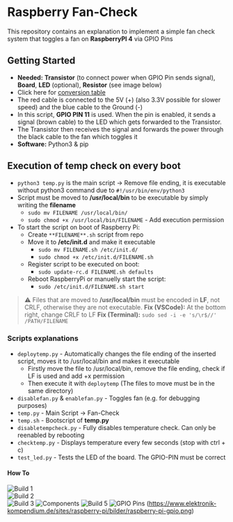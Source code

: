 # Raspberry Fan-Check
This repository contains an explanation to implement a simple fan check system that toggles a fan on **RaspberryPI 4** via GPIO Pins

## Getting Started
- **Needed:** **Transistor** (to connect power when GPIO Pin sends signal), **Board**, **LED** (optional), **Resistor** (see image below)
- Click here for [conversion table](https://learn.sparkfun.com/tutorials/resistors/decoding-resistor-markings)
- The red cable is connected to the 5V (+) (also 3.3V possible for slower speed) and the blue cable to the Ground (-)
- In this script, **GPIO PIN 11** is used. When the pin is enabled, it sends a signal (brown cable) to the LED which gets forwarded to the Transistor.
- The Transistor then receives the signal and forwards the power through the black cable to the fan which toggles it
- **Software:** Python3 & pip


## Execution of temp check on every boot
- ``python3 temp.py`` is the main script -> Remove file ending, it is executable without python3 command due to ``#!/usr/bin/env/python3``
- Script must be moved to **/usr/local/bin** to be executable by simply writing the **filename**
  - ``sudo mv FILENAME /usr/local/bin/``  
  - ``sudo chmod +x /usr/local/bin/FILENAME`` - Add execution permission
- To start the script on boot of Raspberry Pi:
  - Create ``**FILENAME**.sh`` script from repo
  - Move it to **/etc/init.d** and make it executable
    - ``sudo mv FILENAME.sh /etc/init.d/``
    - ``sudo chmod +x /etc/init.d/FILENAME.sh``
  - Register script to be executed on boot:
    -  ``sudo update-rc.d FILENAME.sh defaults``
  - Reboot RaspberryPi or manuelly start the script:
    - ``sudo /etc/init.d/FILENAME.sh start``

> :warning: Files that are moved to **/usr/local/bin** must be encoded in **LF**, not CRLF, otherwise they are not executable.
> **Fix (VSCode):** At the bottom right, change CRLF to LF
> **Fix (Terminal):** ``sudo sed -i -e 's/\r$//' /PATH/FILENAME``

### Scripts explanations
- ``deploytemp.py`` - Automatically changes the file ending of the inserted script, moves it to /usr/local/bin and makes it executable
  - Firstly move the file to /usr/local/bin, remove the file ending, check if LF is used and add +x permission
  - Then execute it with ``deploytemp`` (The files to move must be in the same directory)
- ``disablefan.py`` & ``enablefan.py`` - Toggles fan (e.g. for debugging purposes)
- ``temp.py`` - Main Script -> Fan-Check
- ``temp.sh`` - Bootscript of **temp.py**
- ``disabletempcheck.py`` - Fully disables temperature check. Can only be reenabled by rebooting
- ``checktemp.py`` - Displays temperature every few seconds (stop with ctrl + c)
- ``test_led.py`` - Tests the LED of the board. The GPIO-PIN must be correct

#### How To
![Build 1](/assets/build_1.jpg)  
![Build 2](/assets/build_2.jpg)  
![Build 3](/assets/build_3.jpg)
![Components](/assets/build_4.jpg)
![Build 5](/assets/build_5.jpg)
![GPIO Pins](/assets/raspberry-pi-gpio.png)
(https://www.elektronik-kompendium.de/sites/raspberry-pi/bilder/raspberry-pi-gpio.png)

